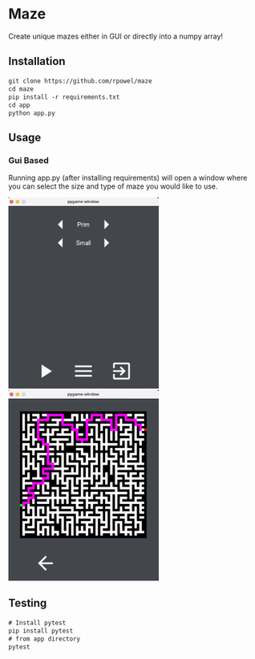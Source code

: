 # Maze
Create unique mazes either in GUI or directly into a numpy array!

## Installation
```shell
git clone https://github.com/rpowel/maze
cd maze
pip install -r requirements.txt
cd app
python app.py
```

## Usage

### Gui Based
Running app.py (after installing requirements) will open a window where you can select
the size and type of maze you would like to use.

<img src="images/main_menu.png" alt="main menu" width="300"/>
<img src="images/maze_screen.png" alt="main menu" width="300"/>

## Testing
```shell
# Install pytest
pip install pytest
# from app directory
pytest
```
